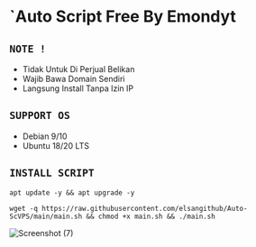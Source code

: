 # `Auto Script Free By Emondyt

## `NOTE !`
- Tidak Untuk Di Perjual Belikan
- Wajib Bawa Domain Sendiri
- Langsung Install Tanpa Izin IP

## `SUPPORT OS`
- Debian 9/10
- Ubuntu 18/20 LTS

## `INSTALL SCRIPT`

```
apt update -y && apt upgrade -y
```

```
wget -q https://raw.githubusercontent.com/elsangithub/Auto-ScVPS/main/main.sh && chmod +x main.sh && ./main.sh
```

![Screenshot (7)](https://github.com/elsangithub/Auto-Sc/assets/164874815/626a4967-0b7e-487b-bb7c-629ed88e26d4)
